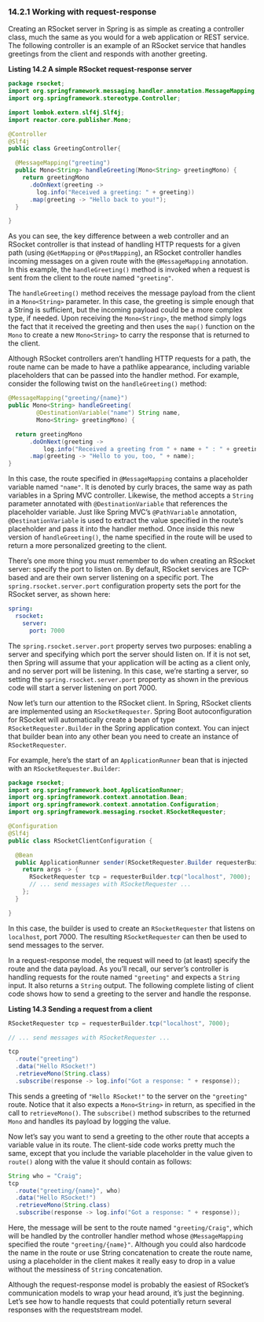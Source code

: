 ### 14.2.1 Working with request-response

Creating an RSocket server in Spring is as simple as creating a controller class, much the same as you would for a web application or REST service. The following controller is an example of an RSocket service that handles greetings from the client and responds with another greeting.

**Listing 14.2 A simple RSocket request-response server**

```java
package rsocket;
import org.springframework.messaging.handler.annotation.MessageMapping;
import org.springframework.stereotype.Controller;

import lombok.extern.slf4j.Slf4j;
import reactor.core.publisher.Mono;

@Controller
@Slf4j
public class GreetingController{

  @MessageMapping("greeting")
  public Mono<String> handleGreeting(Mono<String> greetingMono) {
    return greetingMono
      .doOnNext(greeting ->
        log.info("Received a greeting: " + greeting))
      .map(greeting -> "Hello back to you!");
  }

}
```

As you can see, the key difference between a web controller and an RSocket controller is that instead of handling HTTP requests for a given path (using `@GetMapping` or `@PostMapping`), an RSocket controller handles incoming messages on a given route with the `@MessageMapping` annotation. In this example, the `handleGreeting()` method is invoked when a request is sent from the client to the route named `"greeting"`.

The `handleGreeting()` method receives the message payload from the client in a `Mono<String>` parameter. In this case, the greeting is simple enough that a String is sufficient, but the incoming payload could be a more complex type, if needed. Upon receiving the `Mono<String>`, the method simply logs the fact that it received the greeting and then uses the `map()` function on the `Mono` to create a new `Mono<String>` to carry the response that is returned to the client.

Although RSocket controllers aren’t handling HTTP requests for a path, the route name can be made to have a pathlike appearance, including variable placeholders that can be passed into the handler method. For example, consider the following twist on the `handleGreeting()` method:

```java
@MessageMapping("greeting/{name}")
public Mono<String> handleGreeting(
        @DestinationVariable("name") String name,
        Mono<String> greetingMono) {

  return greetingMono
      .doOnNext(greeting ->
          log.info("Received a greeting from " + name + " : " + greeting))
      .map(greeting -> "Hello to you, too, " + name);
}
```

In this case, the route specified in `@MessageMapping` contains a placeholder variable named `"name"`. It is denoted by curly braces, the same way as path variables in a Spring MVC controller. Likewise, the method accepts a `String` parameter annotated with `@DestinationVariable` that references the placeholder variable. Just like Spring MVC’s `@PathVariable` annotation, `@DestinationVariable` is used to extract the value specified in the route’s placeholder and pass it into the handler method. Once inside this new version of `handleGreeting()`, the name specified in the route will be used to return a more personalized greeting to the client.

There’s one more thing you must remember to do when creating an RSocket server: specify the port to listen on. By default, RSocket services are TCP-based and are their own server listening on a specific port. The `spring.rsocket.server.port` configuration property sets the port for the RSocket server, as shown here:

```yaml
spring:
  rsocket:
    server:
      port: 7000
```

The `spring.rsocket.server.port` property serves two purposes: enabling a server and specifying which port the server should listen on. If it is not set, then Spring will assume that your application will be acting as a client only, and no server port will be listening. In this case, we’re starting a server, so setting the `spring.rsocket.server.port` property as shown in the previous code will start a server listening on port 7000.

Now let’s turn our attention to the RSocket client. In Spring, RSocket clients are implemented using an `RSocketRequester`. Spring Boot autoconfiguration for RSocket will automatically create a bean of type `RSocketRequester.Builder` in the Spring application context. You can inject that builder bean into any other bean you need to create an instance of `RSocketRequester`.

For example, here’s the start of an `ApplicationRunner` bean that is injected with an `RSocketRequester.Builder`:

```java
package rsocket;
import org.springframework.boot.ApplicationRunner;
import org.springframework.context.annotation.Bean;
import org.springframework.context.annotation.Configuration;
import org.springframework.messaging.rsocket.RSocketRequester;

@Configuration
@Slf4j
public class RSocketClientConfiguration {

  @Bean
  public ApplicationRunner sender(RSocketRequester.Builder requesterBuilder) {
    return args -> {
      RSocketRequester tcp = requesterBuilder.tcp("localhost", 7000);
      // ... send messages with RSocketRequester ...
    };
  }

}
```

In this case, the builder is used to create an `RSocketRequester` that listens on `localhost`, port 7000. The resulting `RSocketRequester` can then be used to send messages to the server.

In a request-response model, the request will need to (at least) specify the route and the data payload. As you’ll recall, our server’s controller is handling requests for the route named `"greeting"` and expects a `String` input. It also returns a `String` output. The following complete listing of client code shows how to send a greeting to the server and handle the response.

**Listing 14.3 Sending a request from a client**
```java
RSocketRequester tcp = requesterBuilder.tcp("localhost", 7000);

// ... send messages with RSocketRequester ...

tcp
  .route("greeting")
  .data("Hello RSocket!")
  .retrieveMono(String.class)
  .subscribe(response -> log.info("Got a response: " + response));

```

This sends a greeting of `"Hello RSocket!"` to the server on the `"greeting"` route. Notice that it also expects a `Mono<String>` in return, as specified in the call to `retrieveMono()`. The `subscribe()` method subscribes to the returned `Mono` and handles its payload by logging the value.

Now let’s say you want to send a greeting to the other route that accepts a variable value in its route. The client-side code works pretty much the same, except that you include the variable placeholder in the value given to `route()` along with the value it should contain as follows:

```java
String who = "Craig";
tcp
  .route("greeting/{name}", who)
  .data("Hello RSocket!")
  .retrieveMono(String.class)
  .subscribe(response -> log.info("Got a response: " + response));
```

Here, the message will be sent to the route named `"greeting/Craig"`, which will be handled by the controller handler method whose `@MessageMapping` specified the route `"greeting/{name}"`. Although you could also hardcode the name in the route or use String concatenation to create the route name, using a placeholder in the client makes it really easy to drop in a value without the messiness of `String` concatenation.

Although the request-response model is probably the easiest of RSocket’s communication models to wrap your head around, it’s just the beginning. Let’s see how to handle requests that could potentially return several responses with the requeststream model.

